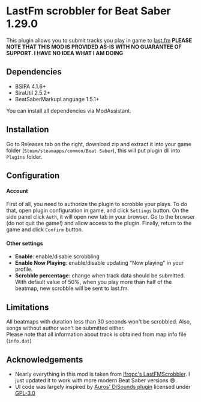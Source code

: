 ﻿# LastFm scrobbler for Beat Saber 1.29.0
This plugin allows you to submit tracks you play in game to [last.fm](https://www.last.fm)
**PLEASE NOTE THAT THIS MOD IS PROVIDED AS-IS WITH NO GUARANTEE OF SUPPORT. I HAVE NO IDEA WHAT I AM DOING**

## Dependencies
* BSIPA 4.1.6+
* SiraUtil 2.5.2+
* BeatSaberMarkupLanguage 1.5.1+

You can install all dependencies via ModAssistant.

## Installation
Go to Releases tab on the right, download zip and extract it into your game folder 
(`Steam/steamapps/common/Beat Saber`), this will put plugin dll into `Plugins` folder.

## Configuration
#### Account
First of all, you need to authorize the plugin to scrobble your plays. To do that, open plugin 
configuration in game, and click `Settings` button. On the side panel click `Auth`, it will open 
new tab in your browser. Go to the browser (do not quit the game!) and allow access to the 
plugin. Finally, return to the game and click `Confirm` button. 
#### Other settings
* **Enable**: enable/disable scrobbling
* **Enable Now Playing**: enable/disable updating "Now playing" in your profile.
* **Scrobble percentage**: change when track data should be submitted. With default 
  value of 50%, when you play more than half of the beatmap, new scrobble will be sent to last.fm.
  
## Limitations
All beatmaps with duration less than 30 seconds won't be scrobbled. Also, songs without author
won't be submitted either.  
Please note that all information about track is obtained from map info file (`info.dat`)

## Acknowledgements
* Nearly everything in this mod is taken from [lfropc's LastFMScrobbler](https://github.com/Ifropc/LastFmScrobbler). I just updated it to work with more modern Beat Saber versions 😄
* UI code was largely inspired by [Auros' DiSounds plugin](https://github.com/Auros/DiSounds) licensed under [GPL-3.0](https://github.com/Auros/DiSounds/blob/main/LICENSE)
